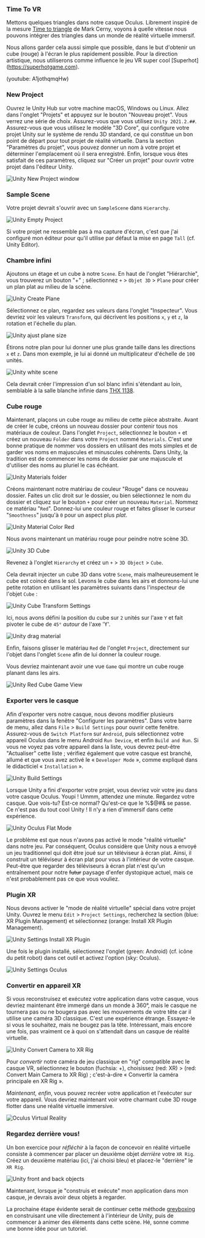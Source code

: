 ### Time To VR
Mettons quelques triangles dans notre casque Oculus. Librement inspiré de la mesure [Time to triangle](https://www.youtube.com/watch?v=ph8LyNIT9sg&t=162s) de Mark Cerny, voyons à quelle vitesse nous pouvons intégrer des triangles dans un monde de réalité virtuelle immersif.

Nous allons garder cela aussi simple que possible, dans le but d'obtenir un cube (rouge) à l'écran le plus rapidement possible. Pour la direction artistique, nous utiliserons comme influence le jeu VR super cool [Superhot] (https://superhotgame.com).

(youtube: A1jothqmqHw)

### New Project
Ouvrez le Unity Hub sur votre machine macOS, Windows ou Linux. Allez dans l'onglet "Projets" et appuyez sur le bouton "Nouveau projet". Vous verrez une série de choix. Assurez-vous que vous utilisez `Unity 2021.2.##`. Assurez-vous que vous utilisez le modèle "3D Core", qui configure votre projet Unity sur le système de rendu 3D standard, ce qui constitue un bon point de départ pour tout projet de réalité virtuelle. Dans la section "Paramètres du projet", vous pouvez donner un nom à votre projet et déterminer l'emplacement où il sera enregistré. Enfin, lorsque vous êtes satisfait de ces paramètres, cliquez sur "Créer un projet" pour ouvrir votre projet dans l'éditeur Unity.

![Unity New Project window](unity-new-project-window.jpg)

### Sample Scene
Votre projet devrait s'ouvrir avec un `SampleScene` dans `Hierarchy`.

![Unity Empty Project](unity-empty-project.png)

Si votre projet ne ressemble pas à ma capture d'écran, c'est que j'ai configuré mon éditeur pour qu'il utilise par défaut la mise en page `Tall` (cf. Unity Editor).

### Chambre infini
Ajoutons un étage et un cube à notre `Scene`. En haut de l'onglet "Hiérarchie", vous trouverez un bouton "+" ; sélectionnez `+` > `Objet 3D` > `Plane` pour créer un plan plat au milieu de la scène.

![Unity Create Plane](unity-create-plane.jpg)

Sélectionnez ce plan, regardez ses valeurs dans l'onglet "Inspecteur". Vous devriez voir les valeurs `Transform`, qui décrivent les positions `x`, `y` et `z`, la rotation et l'échelle du plan.

![Unity ajust plane size](unity-plane-100-1-100.png)

Étirons notre plan pour lui donner une plus grande taille dans les directions `x` et `z`. Dans mon exemple, je lui ai donné un multiplicateur d'échelle de `100` unités.

![Unity white scene](unity-white-scene.png)

Cela devrait créer l'impression d'un sol blanc infini s'étendant au loin, semblable à la salle blanche infinie dans [THX 1138](https://www.youtube.com/watch?v=nkQAhpLBok8).

### Cube rouge
Maintenant, plaçons un cube rouge au milieu de cette pièce abstraite. Avant de créer le cube, créons un nouveau dossier pour contenir tous nos matériaux de couleur. Dans l'onglet `Project`, sélectionnez le bouton `+` et créez un nouveau `Folder` dans votre `Project` nommé `Materials`. C'est une bonne pratique de nommer vos dossiers en utilisant des mots simples et de garder vos noms en majuscules et minuscules cohérents. Dans Unity, la tradition est de commencer les noms de dossier par une majuscule et d'utiliser des noms au pluriel le cas échéant.

![Unity Materials folder](unity-materials-folder.png)

Créons maintenant notre matériau de couleur "Rouge" dans ce nouveau dossier. Faites un clic droit sur le dossier, ou bien sélectionnez le nom du dossier et cliquez sur le bouton `+` pour créer un nouveau `Material`. Nommez ce matériau "`Red`". Donnez-lui une couleur rouge et faites glisser le curseur "`Smoothness`" jusqu'à `0` pour un aspect plus *plat*.

![Unity Material Color Red](unity-material-color-red.png)

Nous avons maintenant un matériau rouge pour peindre notre scène 3D.

![Unity 3D Cube](unity-create-cube.png)

Revenez à l'onglet `Hierarchy` et créez un `+` > `3D Object` > `Cube`.

Cela devrait injecter un cube 3D dans votre `Scene`, mais malheureusement le cube est coincé dans le sol. Levons le cube dans les airs et donnons-lui une petite rotation en utilisant les paramètres suivants dans l'inspecteur de l'objet `Cube` :

![Unity Cube Transform Settings](unity-3d-cube-transform.png)

Ici, nous avons défini la position du cube sur `2` unités sur l'axe `Y` et fait pivoter le cube de `45°` *autour* de l'axe 'Y'.

![Unity drag material](unity-drag-material.png)

Enfin, faisons glisser le matériau `Red` de l'onglet `Project`, directement sur l'objet dans l'onglet `Scene` afin de lui donner la couleur rouge.

Vous devriez maintenant avoir une vue `Game` qui montre un cube rouge planant dans les airs.

![Unity Red Cube Game View](unity-red-cube-game-view.png)

### Exporter vers le casque
Afin d'exporter vers notre casque, nous devons modifier plusieurs paramètres dans la fenêtre "Configurer les paramètres". Dans votre barre de menu, allez dans `File` > `Build Settings` pour ouvrir cette fenêtre. Assurez-vous de `Switch Platform` sur `Android`, puis sélectionnez votre appareil Oculus dans le menu Android `Run Device`, et enfin `Build and Run`. Si vous ne voyez pas votre appareil dans la liste, vous devrez peut-être "Actualiser" cette liste ; vérifiez également que votre casque est branché, allumé et que vous avez activé le « `Developer Mode` », comme expliqué dans le didacticiel « `Installation` ».

![Unity Build Settings](unity-build-settings.png)

Lorsque Unity a fini d'exporter votre projet, vous devriez voir votre jeu dans votre casque Oculus. Youpi ! Ummm, attendez une minute. Regardez votre casque. Que vois-tu? Est-ce normal? Qu'est-ce que le %$@#& se passe. Ce n'est pas du tout cool Unity ! Il n'y a rien d'immersif dans cette expérience.

![Unity Oculus Flat Mode](unity-oculus-flat-mode.png)

Le problème est que nous n'avons pas activé le mode "réalité virtuelle" dans notre jeu. Par conséquent, Oculus considère que Unity nous a envoyé un jeu traditionnel qui doit être joué sur un téléviseur à écran plat. Ainsi, il construit un téléviseur à écran plat pour vous à l'intérieur de votre casque. Peut-être que regarder des téléviseurs à écran plat n'est qu'un entraînement pour notre ~~futur~~ paysage d'enfer dystopique actuel, mais ce n'est probablement pas ce que vous vouliez.

### Plugin XR
Nous devons activer le "mode de réalité virtuelle" spécial dans votre projet Unity. Ouvrez le menu `Edit` > `Project Settings`, recherchez la section (blue: XR Plugin Management) et sélectionnez (orange: Install XR Plugin Management).

![Unity Settings Install XR Plugin](unity-settings-xr-plugin.png)

Une fois le plugin installé, sélectionnez l'onglet (green: Android) (cf. icône du petit robot) dans cet outil et activez l'option (sky: Oculus).

![Unity Settings Oculus](unity-settings-android-oculus.png)

### Convertir en appareil XR
Si vous reconstruisez et exécutez votre application dans votre casque, vous devriez maintenant être immergé dans un monde à 360°, mais le casque ne tournera pas ou ne bougera pas avec les mouvements de votre tête car il utilise une caméra 3D classique. C'est une expérience étrange. Essayez-le si vous le souhaitez, mais ne bougez pas la tête. Intéressant, mais encore une fois, pas vraiment ce à quoi on s'attendait dans un casque de réalité virtuelle.

![Unity Convert Camera to XR Rig](unity-convert-to-xr-rig.png)

Pour *convertir* notre caméra de jeu classique en "rig" compatible avec le casque VR, sélectionnez le bouton (fuchsia: +), choisissez (red: XR) > (red: Convert Main Camera to XR Rig) ; c'est-à-dire « Convertir la caméra principale en XR Rig ».

*Maintenant, enfin*, vous pouvez recréer votre application et l'exécuter sur votre appareil. Vous devriez maintenant voir votre charmant cube 3D rouge flotter dans une réalité virtuelle immersive.

![Oculus Virtual Reality](oculus-hello-xr.png)

### Regardez derrière vous!
Un bon exercice pour *réfléchir* à la façon de concevoir en réalité virtuelle consiste à commencer par placer un deuxième objet *derrière* votre `XR Rig`. Créez un deuxième matériau (ici, j'ai choisi bleu) et placez-le "derrière" le `XR Rig`.

![Unity front and back objects](unity-vr-front-back-objects.png)

Maintenant, lorsque je "construis et exécute" mon application dans mon casque, je devrais avoir deux objets à regarder.

La prochaine étape évidente serait de continuer cette méthode [greyboxing](https://www.youtube.com/watch?v=dYBOBgfcTgY) en construisant une ville directement à l'intérieur de Unity, puis de commencer à animer des éléments dans cette scène. Hé, sonne comme une bonne idée pour un tutoriel.